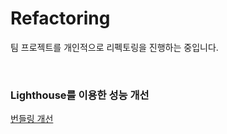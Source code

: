 # Refactoring

팀 프로젝트를 개인적으로 리펙토링을 진행하는 중입니다.

<br />

### Lighthouse를 이용한 성능 개선

[번들링 개선](https://likelacoste.tistory.com/66#Bundle%-F)
